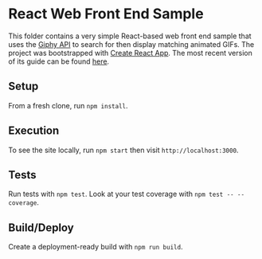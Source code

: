 # React Web Front End Sample

This folder contains a very simple React-based web front end sample that uses the [Giphy API](https://api.giphy.com) to search for then display matching animated GIFs. The project was bootstrapped with [Create React App](https://github.com/facebook/create-react-app). The most recent version of its guide can be found [here](https://github.com/facebookincubator/create-react-app/blob/master/packages/react-scripts/template/README.md).

## Setup

From a fresh clone, run `npm install`.

## Execution

To see the site locally, run `npm start` then visit `http://localhost:3000`.

## Tests

Run tests with `npm test`. Look at your test coverage with `npm test -- --coverage`.

## Build/Deploy

Create a deployment-ready build with `npm run build`.

